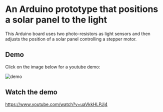 # An Arduino prototype that positions a solar panel to the light

This Arduino board uses two photo-resistors as light sensors and then adjusts the position of a solar panel controlling a stepper motor.

## Demo

Click on the image below for a youtube demo:

![demo](https://img.youtube.com/vi/uaVkkHLPJj4/0.jpg)

## Watch the demo

https://www.youtube.com/watch?v=uaVkkHLPJj4

